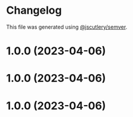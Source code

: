 # Changelog

This file was generated using [@jscutlery/semver](https://github.com/jscutlery/semver).

# 1.0.0 (2023-04-06)



# 1.0.0 (2023-04-06)



# 1.0.0 (2023-04-06)
